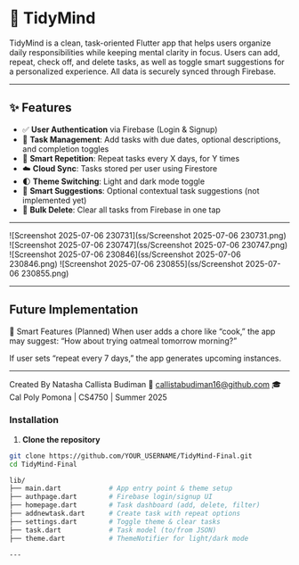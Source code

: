 # 🧠 TidyMind

TidyMind is a clean, task-oriented Flutter app that helps users organize daily responsibilities while keeping mental clarity in focus. Users can add, repeat, check off, and delete tasks, as well as toggle smart suggestions for a personalized experience. All data is securely synced through Firebase.

---

## ✨ Features

- ✅ **User Authentication** via Firebase (Login & Signup)
- 📅 **Task Management**: Add tasks with due dates, optional descriptions, and completion toggles
- 🔁 **Smart Repetition**: Repeat tasks every X days, for Y times
- ☁️ **Cloud Sync**: Tasks stored per user using Firestore
- 🌓 **Theme Switching**: Light and dark mode toggle
- 🧠 **Smart Suggestions**: Optional contextual task suggestions (not implemented yet)
- 🧹 **Bulk Delete**: Clear all tasks from Firebase in one tap

---

![Screenshot 2025-07-06 230731](ss/Screenshot 2025-07-06 230731.png)
![Screenshot 2025-07-06 230747](ss/Screenshot 2025-07-06 230747.png)
![Screenshot 2025-07-06 230846](ss/Screenshot 2025-07-06 230846.png)
![Screenshot 2025-07-06 230855](ss/Screenshot 2025-07-06 230855.png)

---

## Future Implementation

🧠 Smart Features (Planned)
When user adds a chore like “cook,” the app may suggest:
“How about trying oatmeal tomorrow morning?”

If user sets “repeat every 7 days,” the app generates upcoming instances.

---

Created By
Natasha Callista Budiman
📧 callistabudiman16@github.com
🎓 Cal Poly Pomona | CS4750 | Summer 2025

### Installation

1. **Clone the repository**

```bash
git clone https://github.com/YOUR_USERNAME/TidyMind-Final.git
cd TidyMind-Final

lib/
├── main.dart            # App entry point & theme setup
├── authpage.dart        # Firebase login/signup UI
├── homepage.dart        # Task dashboard (add, delete, filter)
├── addnewtask.dart      # Create task with repeat options
├── settings.dart        # Toggle theme & clear tasks
├── task.dart            # Task model (to/from JSON)
├── theme.dart           # ThemeNotifier for light/dark mode

---






